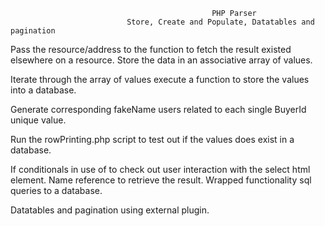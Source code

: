                                                 PHP Parser 
                              Store, Create and Populate, Datatables and pagination
										

Pass the resource/address to the function to fetch the result existed elsewhere on a resource. Store the data in an associative array of values.

Iterate through the array of values execute a function to store the values into a database.

Generate corresponding fakeName users related to each single BuyerId unique value.

Run the rowPrinting.php script to test out if the values does exist in a database.

If conditionals in use of to check out user interaction with the select html element.
Name reference to retrieve the result. Wrapped functionality sql queries to a database.

Datatables and pagination using external plugin.
